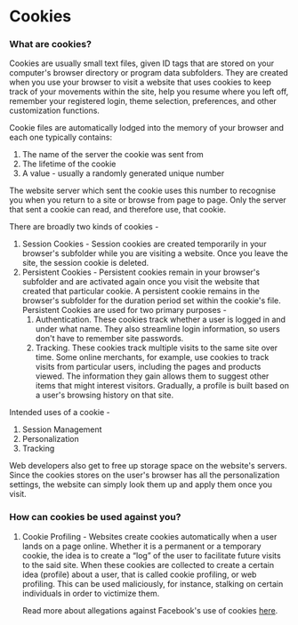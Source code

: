 # Cookies

### What are cookies?

Cookies are usually small text files, given ID tags that are stored on your computer's browser directory or program data subfolders. They are created when you use your browser to visit a website that uses cookies to keep track of your movements within the site, help you resume where you left off, remember your registered login, theme selection, preferences, and other customization functions.

Cookie files are automatically lodged into the memory of your browser and each one typically contains:
1. The name of the server the cookie was sent from
2. The lifetime of the cookie
3. A value - usually a randomly generated unique number

The website server which sent the cookie uses this number to recognise you when you return to a site or browse from page to page. Only the server that sent a cookie can read, and therefore use, that cookie.

There are broadly two kinds of cookies - 
1. Session Cookies - Session cookies are created temporarily in your browser's subfolder while you are visiting a website. Once you leave the site, the session cookie is deleted.
2. Persistent Cookies - Persistent cookies remain in your browser's subfolder and are activated again once you visit the website that created that particular cookie. A persistent cookie remains in the browser's subfolder for the duration period set within the cookie's file.  
    Persistent Cookies are used for two primary purposes -  
    1. Authentication. These cookies track whether a user is logged in and under what name. They also streamline login information, so users don't have to remember site passwords.  
    2. Tracking. These cookies track multiple visits to the same site over time. Some online merchants, for example, use cookies to track visits from particular users, including the pages and products viewed. The information they gain allows them to suggest other items that might interest visitors. Gradually, a profile is built based on a user's browsing history on that site.

Intended uses of a cookie -
1. Session Management
2. Personalization
3. Tracking

Web developers also get to free up storage space on the website's servers. Since the cookies stores on the user's browser has all the personalization settings, the website can simply look them up and apply them once you visit.

### How can cookies be used against you?

1. Cookie Profiling - Websites create cookies automatically when a user lands on a page online. Whether it is a permanent or a temporary cookie, the idea is to create a “log” of the user to facilitate future visits to the said site. When these cookies are collected to create a certain idea (profile) about a user, that is called cookie profiling, or web profiling. This can be used maliciously, for instance, stalking on certain individuals in order to victimize them.

    Read more about allegations against Facebook's use of cookies [here](https://www.allaboutcookies.org/cookies/cookie-profiling.html). 
